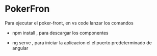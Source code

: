 # PokerFron


Para ejecutar el poker-front, en vs code lanzar los comandos
- npm install , para descargar los componentes 

- ng serve , para iniciar la aplicacion el el puerto predeterminado de angular
